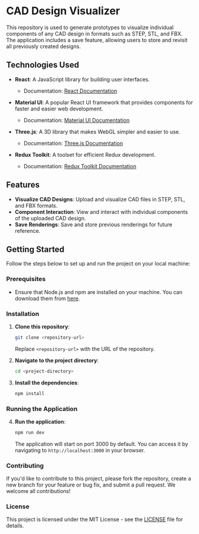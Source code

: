 
# CAD Design Visualizer

This repository is used to generate prototypes to visualize individual components of any CAD design in formats such as STEP, STL, and FBX. The application includes a save feature, allowing users to store and revisit all previously created designs.

## Technologies Used

- **React**: A JavaScript library for building user interfaces.
  - Documentation: [React Documentation](https://react.dev/reference/react)
  
- **Material UI**: A popular React UI framework that provides components for faster and easier web development.
  - Documentation: [Material UI Documentation](https://mui.com/material-ui/getting-started/)
  
- **Three.js**: A 3D library that makes WebGL simpler and easier to use.
  - Documentation: [Three.js Documentation](https://threejs.org/docs/#manual/en/introduction/Creating-a-scene)
  
- **Redux Toolkit**: A toolset for efficient Redux development.
  - Documentation: [Redux Toolkit Documentation](https://redux-toolkit.js.org/introduction/getting-started)

## Features

- **Visualize CAD Designs**: Upload and visualize CAD files in STEP, STL, and FBX formats.
- **Component Interaction**: View and interact with individual components of the uploaded CAD design.
- **Save Renderings**: Save and store previous renderings for future reference.

## Getting Started

Follow the steps below to set up and run the project on your local machine:

### Prerequisites

- Ensure that Node.js and npm are installed on your machine. You can download them from [here](https://nodejs.org/).

### Installation

1. **Clone this repository**:
   ```bash
   git clone <repository-url>
   ```
   Replace `<repository-url>` with the URL of the repository.

2. **Navigate to the project directory**:
   ```bash
   cd <project-directory>
   ```

3. **Install the dependencies**:
   ```bash
   npm install
   ```

### Running the Application

4. **Run the application**:
   ```bash
   npm run dev
   ```
   The application will start on port 3000 by default. You can access it by navigating to `http://localhost:3000` in your browser.

### Contributing

If you'd like to contribute to this project, please fork the repository, create a new branch for your feature or bug fix, and submit a pull request. We welcome all contributions!

### License

This project is licensed under the MIT License - see the [LICENSE](../../../generic-prototype-web/blob/main/LICENSE) file for details.
